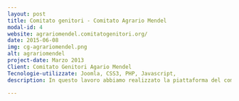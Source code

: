 ```yaml
---
layout: post
title: Comitato genitori - Comitato Agrario Mendel
modal-id: 4
website: agrariomendel.comitatogenitori.org/
date: 2015-06-08
img: cg-agrariomendel.png
alt: agrariomendel
project-date: Marzo 2013
Client: Comitato Genitori Agario Mendel
Tecnologie-utilizzate: Joomla, CSS3, PHP, Javascript,  
description: In questo lavoro abbiamo realizzato la piattaforma del comitato genitori della scuola agrario mendel, in questo modo i genitori possono partecipare attivamente alla vita della scuola

---
```

